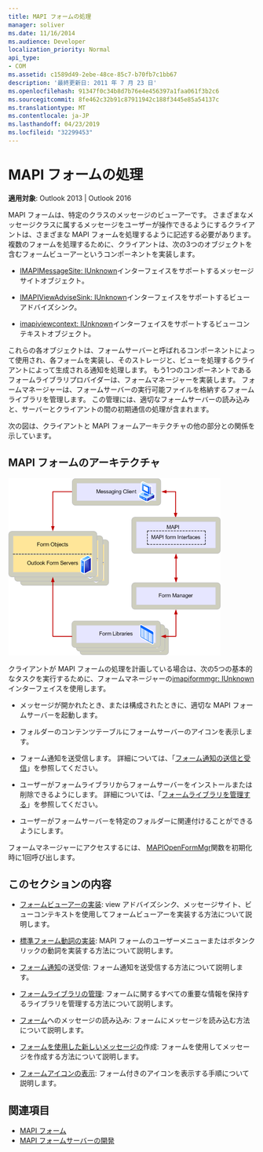 ```yaml
---
title: MAPI フォームの処理
manager: soliver
ms.date: 11/16/2014
ms.audience: Developer
localization_priority: Normal
api_type:
- COM
ms.assetid: c1589d49-2ebe-48ce-85c7-b70fb7c1bb67
description: '最終更新日: 2011 年 7 月 23 日'
ms.openlocfilehash: 91347f0c34b8d7b76e4e456397a1faa061f3b2c6
ms.sourcegitcommit: 8fe462c32b91c87911942c188f3445e85a54137c
ms.translationtype: MT
ms.contentlocale: ja-JP
ms.lasthandoff: 04/23/2019
ms.locfileid: "32299453"
---
```

# <a name="handling-mapi-forms"></a>MAPI フォームの処理

**適用対象**: Outlook 2013 | Outlook 2016 
  
MAPI フォームは、特定のクラスのメッセージのビューアーです。 さまざまなメッセージクラスに属するメッセージをユーザーが操作できるようにするクライアントは、さまざまな MAPI フォームを処理するように記述する必要があります。 複数のフォームを処理するために、クライアントは、次の3つのオブジェクトを含むフォームビューアーというコンポーネントを実装します。
  
- [IMAPIMessageSite: IUnknown](imapimessagesiteiunknown.md)インターフェイスをサポートするメッセージサイトオブジェクト。 
    
- [IMAPIViewAdviseSink: IUnknown](imapiviewadvisesinkiunknown.md)インターフェイスをサポートするビューアドバイズシンク。 
    
- [imapiviewcontext: IUnknown](imapiviewcontextiunknown.md)インターフェイスをサポートするビューコンテキストオブジェクト。 
    
これらの各オブジェクトは、フォームサーバーと呼ばれるコンポーネントによって使用され、各フォームを実装し、そのストレージと、ビューを処理するクライアントによって生成される通知を処理します。 もう1つのコンポーネントであるフォームライブラリプロバイダーは、フォームマネージャーを実装します。 フォームマネージャーは、フォームサーバーの実行可能ファイルを格納するフォームライブラリを管理します。 この管理には、適切なフォームサーバーの読み込みと、サーバーとクライアントの間の初期通信の処理が含まれます。
  
次の図は、クライアントと MAPI フォームアーキテクチャの他の部分との関係を示しています。
  
## <a name="mapi-form-architecture"></a>MAPI フォームのアーキテクチャ
  
![MAPI フォームのアーキテクチャ](media/forms01.gif "MAPI フォームのアーキテクチャ")
  
クライアントが MAPI フォームの処理を計画している場合は、次の5つの基本的なタスクを実行するために、フォームマネージャーの[imapiformmgr: IUnknown](imapiformmgriunknown.md)インターフェイスを使用します。 
  
- メッセージが開かれたとき、または構成されたときに、適切な MAPI フォームサーバーを起動します。
    
- フォルダーのコンテンツテーブルにフォームサーバーのアイコンを表示します。
    
- フォーム通知を送受信します。 詳細については、「[フォーム通知の送信と受信](sending-and-receiving-form-notifications.md)」を参照してください。
    
- ユーザーがフォームライブラリからフォームサーバーをインストールまたは削除できるようにします。 詳細については、「[フォームライブラリを管理する](maintaining-a-form-library.md)」を参照してください。
    
- ユーザーがフォームサーバーを特定のフォルダーに関連付けることができるようにします。
    
フォームマネージャーにアクセスするには、 [MAPIOpenFormMgr](mapiopenformmgr.md)関数を初期化時に1回呼び出します。 
  
## <a name="in-this-section"></a>このセクションの内容

- [フォームビューアーの実装](implementing-a-form-viewer.md): view アドバイズシンク、メッセージサイト、ビューコンテキストを使用してフォームビューアーを実装する方法について説明します。
    
- [標準フォーム動詞の実装](implementing-standard-form-verbs.md): MAPI フォームのユーザーメニューまたはボタンクリックの動詞を実装する方法について説明します。
    
- [フォーム通知](sending-and-receiving-form-notifications.md)の送受信: フォーム通知を送受信する方法について説明します。
    
- [フォームライブラリの管理](maintaining-a-form-library.md): フォームに関するすべての重要な情報を保持するライブラリを管理する方法について説明します。
    
- [フォーム](loading-a-message-into-a-form.md)へのメッセージの読み込み: フォームにメッセージを読み込む方法について説明します。
    
- [フォームを使用した新しいメッセージの](composing-a-new-message-by-using-a-form.md)作成: フォームを使用してメッセージを作成する方法について説明します。
    
- [フォームアイコンの表示](displaying-form-icons.md): フォーム付きのアイコンを表示する手順について説明します。
    
## <a name="see-also"></a>関連項目

- [MAPI フォーム](mapi-forms.md)
- [MAPI フォームサーバーの開発](developing-mapi-form-servers.md)

